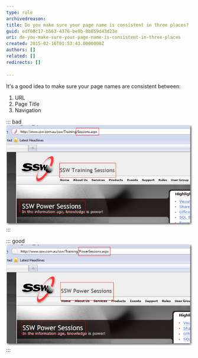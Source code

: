 ```yaml
---
type: rule
archivedreason: 
title: Do you make sure your page name is consistent in three places?
guid: edf68c17-b563-4376-be9b-8b859d43d23e
uri: do-you-make-sure-your-page-name-is-consistent-in-three-places
created: 2015-02-16T01:53:43.0000000Z
authors: []
related: []
redirects: []

---
```


It's a good idea to make sure your page names are consistent       between:

1. URL
2. Page Title
3. Navigation


<!--endintro-->

::: bad  
![Figure: Bad example - Inconsistency everywhere!](../../assets/BadPageName.jpg)  
:::

::: good  
![Figure: Good example - Title, Header and Navigation Menu item have the same text.](../../assets/GoodPageName.jpg)  
:::
